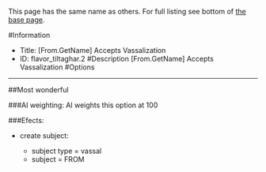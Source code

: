This page has the same name as others. For full listing see bottom of [the base page](from_getname_accepts_vassalization.md).

#Information
 - Title: [From.GetName] Accepts Vassalization
 - ID: flavor_tiltaghar.2
#Description
[From.GetName] Accepts Vassalization
#Options

___
##Most wonderful

###AI weighting:
AI weights this option at 100


###Efects:<ul><li>create subject:</li><ul><li>subject type = vassal</li><li>subject = FROM</li></ul></ul>

